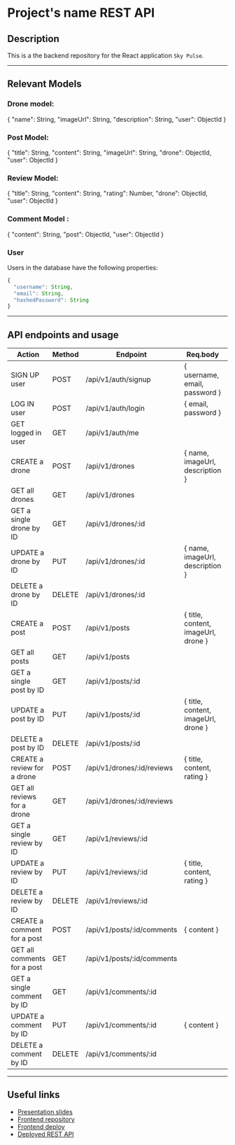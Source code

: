 # Project's name REST API
## Description

This is a the backend repository for the React application `Sky Pulse`.

---

## Relevant Models
### Drone model:
{
  "name": String,
  "imageUrl": String,
  "description": String,
  "user": ObjectId
}
### Post Model:
{
  "title": String,
  "content": String,
  "imageUrl": String,
  "drone": ObjectId,
  "user": ObjectId
}
### Review Model:
{
  "title": String,
  "content": String,
  "rating": Number,
  "drone": ObjectId,
  "user": ObjectId
}
### Comment Model :
{
  "content": String,
  "post": ObjectId,
  "user": ObjectId
}

### User

Users in the database have the following properties:

```js
{
  "username": String,
  "email": String,
  "hashedPassword": String
}
```

---


## API endpoints and usage

| Action                          | Method | Endpoint                        | Req.body                                   | Private/Public |
|---------------------------------|--------|---------------------------------|--------------------------------------------|----------------|
| SIGN UP user                    | POST   | /api/v1/auth/signup             | { username, email, password }              | Public         |
| LOG IN user                     | POST   | /api/v1/auth/login              | { email, password }                        | Public         |
| GET logged in user              | GET    | /api/v1/auth/me                 |                                            | Private        |
| CREATE a drone                  | POST   | /api/v1/drones                  | { name, imageUrl, description }            | Private        |
| GET all drones                  | GET    | /api/v1/drones                  |                                            | Public         |
| GET a single drone by ID        | GET    | /api/v1/drones/:id              |                                            | Public         |
| UPDATE a drone by ID            | PUT    | /api/v1/drones/:id              | { name, imageUrl, description }            | Private        |
| DELETE a drone by ID            | DELETE | /api/v1/drones/:id              |                                            | Private        |
| CREATE a post                   | POST   | /api/v1/posts                   | { title, content, imageUrl, drone }        | Private        |
| GET all posts                   | GET    | /api/v1/posts                   |                                            | Public         |
| GET a single post by ID         | GET    | /api/v1/posts/:id               |                                            | Public         |
| UPDATE a post by ID             | PUT    | /api/v1/posts/:id               | { title, content, imageUrl, drone }        | Private        |
| DELETE a post by ID             | DELETE | /api/v1/posts/:id               |                                            | Private        |
| CREATE a review for a drone      | POST   | /api/v1/drones/:id/reviews      | { title, content, rating }                 | Private        |
| GET all reviews for a drone      | GET    | /api/v1/drones/:id/reviews      |                                            | Public         |
| GET a single review by ID       | GET    | /api/v1/reviews/:id             |                                            | Public         |
| UPDATE a review by ID           | PUT    | /api/v1/reviews/:id             | { title, content, rating }                 | Private        |
| DELETE a review by ID           | DELETE | /api/v1/reviews/:id             |                                            | Private        |
| CREATE a comment for a post      | POST   | /api/v1/posts/:id/comments      | { content }                                | Private        |
| GET all comments for a post      | GET    | /api/v1/posts/:id/comments      |                                            | Public         |
| GET a single comment by ID      | GET    | /api/v1/comments/:id            |                                            | Public         |
| UPDATE a comment by ID          | PUT    | /api/v1/comments/:id            | { content }                                | Private        |
| DELETE a comment by ID          | DELETE | /api/v1/comments/:id            |                                            | Private        |



---

## Useful links

- [Presentation slides]()
- [Frontend repository]()
- [Frontend deploy]()
- [Deployed REST API]()

